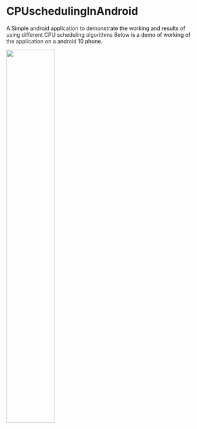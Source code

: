 # CPUschedulingInAndroid
A Simple android application to demonstrate the working and results of using different CPU scheduling algorithms 
Below is a demo of working of the application on a android 10 phone.

[<img src="https://img.youtube.com/vi/v=DAtwx9IUDzw/0.jpg" width="50%">](https://www.youtube.com/watch?v=DAtwx9IUDzw)
